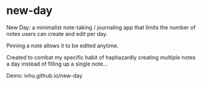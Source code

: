 # new-day

New Day: a minimalist note-taking / journaling app that limits the number of notes users can create and edit per day.

Pinning a note allows it to be edited anytime.

Created to combat my specific habit of haphazardly creating multiple notes a day instead of filling up a single note...

Demo: ivhu.github.io/new-day
